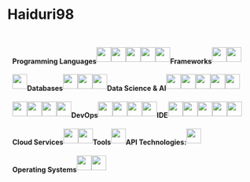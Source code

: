 # Haiduri98

<head>
    <link
            href="https://fonts.googleapis.com/css?family=DM Sans" rel="stylesheet" />
</head>
<body>
    <h4
            align="center"
            style="
        font-family: 'DM Sans', sans-serif;
        margin: 40px auto 10px auto;
        width: fit-content;
      "
    >
    </h4>
    <div id="grey-line"></div>
    <div
            id="badges"
            align="center"
            style="
        padding: 10px;
        display: flex;
        flex-wrap: wrap;
      "
    >
<h4>Programming Languages</h4>
<img style="height: 30px" src="https://img.shields.io/badge/Java-ED8B00?style=for-the-badge&logo=java&logoColor=white"/>
<img style="height: 30px" src="https://img.shields.io/badge/C%23-239120?style=for-the-badge&logo=c-sharp&logoColor=white"/>
<img style="height: 30px" src="https://img.shields.io/badge/Python-3776AB?style=for-the-badge&logo=python&logoColor=white"/>
<img style="height: 30px" src="https://img.shields.io/badge/JavaScript-F7DF1E?style=for-the-badge&logo=javascript&logoColor=black"/>
<img style="height: 30px" src="https://img.shields.io/badge/TypeScript-007ACC?style=for-the-badge&logo=typescript&logoColor=white"/>

<h4>Frameworks</h4>
<img style="height: 30px" src="https://img.shields.io/badge/ASP.NET_Core-512BD4?style=for-the-badge&logo=asp.net&logoColor=white"/>
<img style="height: 30px" src="https://img.shields.io/badge/Angular-D60000?style=for-the-badge&logo=angular&logoColor=white"/>
<img style="height: 30px" src="https://img.shields.io/badge/Bootstrap-7952B3?style=for-the-badge&logo=bootstrap&logoColor=white"/>

<h4>Databases</h4>
<img style="height: 30px" src="https://img.shields.io/badge/Microsoft_SQL_Server-CC2927?style=for-the-badge&logo=microsoft-sql-server&logoColor=white"/>
<img style="height: 30px" src="https://img.shields.io/badge/PostgreSQL-316192?style=for-the-badge&logo=postgresql&logoColor=white"/>
<img style="height: 30px" src="https://img.shields.io/badge/SQLite-07405E?style=for-the-badge&logo=sqlite&logoColor=white"/>

<h4>Data Science & AI</h4>
<img style="height: 30px" src="https://img.shields.io/badge/Pandas-150458?style=for-the-badge&logo=pandas&logoColor=white"/>
<img style="height: 30px" src="https://img.shields.io/badge/NumPy-013243?style=for-the-badge&logo=numpy&logoColor=white"/>
<img style="height: 30px" src="https://img.shields.io/badge/Matplotlib-003C30?style=for-the-badge&logo=matplotlib&logoColor=white"/>
<img style="height: 30px" src="https://img.shields.io/badge/Airflow-00B2B1?style=for-the-badge&logo=apache-airflow&logoColor=white"/>
<img style="height: 30px" src="https://img.shields.io/badge/PySpark-E25A00?style=for-the-badge&logo=apache-spark&logoColor=white"/>
<img style="height: 30px" src="https://img.shields.io/badge/Anaconda-44A833?style=for-the-badge&logo=anaconda&logoColor=white"/>
<img style="height: 30px" src="https://img.shields.io/badge/scikit_learn-F7931E?style=for-the-badge&logo=scikit-learn&logoColor=white"/>
<img style="height: 30px" src="https://img.shields.io/badge/PyTorch-EE4C2C?style=for-the-badge&logo=pytorch&logoColor=white"/>
<img style="height: 30px" src="https://img.shields.io/badge/NVIDIA%20CUDA-76B900?style=for-the-badge&logo=nvidia&logoColor=white"/>

<h4>DevOps</h4>
<img style="height: 30px" src="https://img.shields.io/badge/-Docker-black?style=for-the-badge&logo=docker"/>
<img style="height: 30px" src="https://img.shields.io/badge/-Git-black?style=for-the-badge&logo=git"/>
<img style="height: 30px" src="https://img.shields.io/badge/GitHub_Actions-2088FF?style=for-the-badge&logo=github-actions&logoColor=white"/>
<img style="height: 30px" src="https://img.shields.io/badge/GitHub-181717?style=for-the-badge&logo=github&logoColor=white"/>


<h4>IDE</h4>
<img style="height: 30px" src="https://img.shields.io/badge/IntelliJ_IDEA-000000?style=for-the-badge&logo=intellijidea&logoColor=white"/>
<img style="height: 30px" src="https://img.shields.io/badge/PyCharm-000000?style=for-the-badge&logo=pycharm&logoColor=white"/>
<img style="height: 30px" src="https://img.shields.io/badge/JetBrains_Rider-000000?style=for-the-badge&logo=jetbrainsrider&logoColor=white"/>
<img style="height: 30px" src="https://img.shields.io/badge/WebStorm-000000?style=for-the-badge&logo=webstorm&logoColor=white"/>
<img style="height: 30px" src="https://img.shields.io/badge/Visual_Studio-5C2D91?style=for-the-badge&logo=visual-studio&logoColor=white"/>

<h4>Cloud Services</h4>
<img style="height: 30px" src="https://img.shields.io/badge/Google_Cloud_Platform-4285F4?style=for-the-badge&logo=google-cloud&logoColor=white"/>
<img style="height: 30px" src="https://img.shields.io/badge/Microsoft_Azure-0089D6?style=for-the-badge&logo=microsoft-azure&logoColor=white"/>

<h4>Tools</h4>
<img style="height: 30px" src="https://img.shields.io/badge/Postman-FF6C37?style=for-the-badge&logo=postman&logoColor=white"/>

<h4>API Technologies:</h4>
<img style="height: 30px" src="https://img.shields.io/badge/RESTful_API-25A14F?style=for-the-badge&logo=api&logoColor=white"/>

<h4>Operating Systems</h4>
<img style="height: 30px" src="https://img.shields.io/badge/Linux-FCC624?style=for-the-badge&logo=linux&logoColor=black"/>
<img style="height: 30px" src="https://img.shields.io/badge/Windows-0078D6?style=for-the-badge&logo=windows&logoColor=white"/>

</body>
